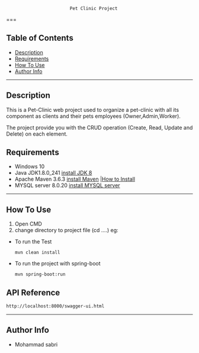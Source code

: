 							Pet Clinic Project
===

## Table of Contents

- [Description](#description)
- [Requirements](#requirements)
- [How To Use](#how-to-use)
- [Author Info](#author-info)

---

## Description

This is a Pet-Clinic web project used to organize a pet-clinic with all its component as clients and their pets
employees (Owner,Admin,Worker).

The project provide you with the CRUD operation (Create, Read, Update and Delete) on each element.
## Requirements

- Windows 10
- Java JDK1.8.0_241 [install JDK 8](https://www.oracle.com/java/technologies/javase/javase-jdk8-downloads.html)
- Apache Maven 3.6.3 [install Maven](https://maven.apache.org/download.cgi) |[How to Install](https://howtodoinjava.com/maven/how-to-install-maven-on-windows/)
- MYSQL server 8.0.20 [install MYSQL server](https://dev.mysql.com/downloads/windows/installer/8.0.html)



---

## How To Use
1. Open CMD  
2. change directory to project file (cd ....)  eg: 
 * To run the Test
    ```DOS batch
	mvn clean install
	```
* To run the project with spring-boot 
	```DOS batch
   mvn spring-boot:run
  ```


## API Reference

```html
http://localhost:8000/swagger-ui.html
```
---

## Author Info

- Mohammad sabri

